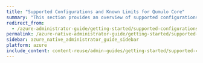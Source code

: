 ```yaml
---
title: "Supported Configurations and Known Limits for Qumulo Core"
summary: "This section provides an overview of supported configurations and known limits for Qumulo Core."
redirect_from:
  - /azure-administrator-guide/getting-started/supported-configurations-known-limits.html
permalink: /azure-native-administrator-guide/getting-started/supported-configurations-known-limits.html
sidebar: azure_native_administrator_guide_sidebar
platform: azure
include_content: content-reuse/admin-guides/getting-started/supported-configurations-known-limits.md
---
```


